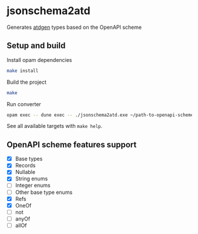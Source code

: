 # jsonschema2atd

Generates [atdgen](https://github.com/ahrefs/atd) types based on the OpenAPI scheme

## Setup and build

Install opam dependencies

```bash
make install
```

Build the project

```bash
make
```

Run converter

```bash
opam exec -- dune exec -- ./jsonschema2atd.exe ~/path-to-openapi-scheme
```

See all available targets with `make help`.

## OpenAPI scheme features support

- [X] Base types
- [X] Records
- [X] Nullable
- [X] String enums
- [ ] Integer enums
- [ ] Other base type enums
- [X] Refs
- [X] OneOf
- [ ] not
- [ ] anyOf
- [ ] allOf
